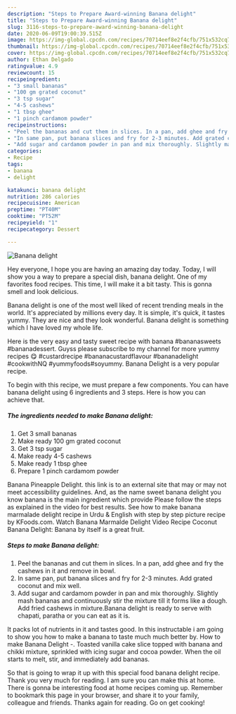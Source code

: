 ```yaml
---
description: "Steps to Prepare Award-winning Banana delight"
title: "Steps to Prepare Award-winning Banana delight"
slug: 3116-steps-to-prepare-award-winning-banana-delight
date: 2020-06-09T19:00:39.515Z
image: https://img-global.cpcdn.com/recipes/70714eef8e2f4cfb/751x532cq70/banana-delight-recipe-main-photo.jpg
thumbnail: https://img-global.cpcdn.com/recipes/70714eef8e2f4cfb/751x532cq70/banana-delight-recipe-main-photo.jpg
cover: https://img-global.cpcdn.com/recipes/70714eef8e2f4cfb/751x532cq70/banana-delight-recipe-main-photo.jpg
author: Ethan Delgado
ratingvalue: 4.9
reviewcount: 15
recipeingredient:
- "3 small bananas"
- "100 gm grated coconut"
- "3 tsp sugar"
- "4-5 cashews"
- "1 tbsp ghee"
- "1 pinch cardamom powder"
recipeinstructions:
- "Peel the bananas and cut them in slices. In a pan, add ghee and fry the cashews in it and remove in bowl."
- "In same pan, put banana slices and fry for 2-3 minutes. Add grated coconut and mix well."
- "Add sugar and cardamom powder in pan and mix thoroughly. Slightly mash bananas and continuously stir the mixture till it forms like a dough. Add fried cashews in mixture.Banana delight is ready to serve with chapati, paratha or you can eat as it is."
categories:
- Recipe
tags:
- banana
- delight

katakunci: banana delight 
nutrition: 286 calories
recipecuisine: American
preptime: "PT40M"
cooktime: "PT52M"
recipeyield: "1"
recipecategory: Dessert

---
```



![Banana delight](https://img-global.cpcdn.com/recipes/70714eef8e2f4cfb/751x532cq70/banana-delight-recipe-main-photo.jpg)

Hey everyone, I hope you are having an amazing day today. Today, I will show you a way to prepare a special dish, banana delight. One of my favorites food recipes. This time, I will make it a bit tasty. This is gonna smell and look delicious.

Banana delight is one of the most well liked of recent trending meals in the world. It's appreciated by millions every day. It is simple, it's quick, it tastes yummy. They are nice and they look wonderful. Banana delight is something which I have loved my whole life.

Here is the very easy and tasty sweet recipe with banana #bananasweets #bananadessert. Guyss please subscribe to my channel for more yummy recipes 😋 #custardrecipe #bananacustardflavour #bananadelight #cookwithNQ #yummyfoods#soyummy. Banana Delight is a very popular recipe.


To begin with this recipe, we must prepare a few components. You can have banana delight using 6 ingredients and 3 steps. Here is how you can achieve that.

<!--inarticleads1-->

##### The ingredients needed to make Banana delight:

1. Get 3 small bananas
1. Make ready 100 gm grated coconut
1. Get 3 tsp sugar
1. Make ready 4-5 cashews
1. Make ready 1 tbsp ghee
1. Prepare 1 pinch cardamom powder


Banana Pineapple Delight. this link is to an external site that may or may not meet accessibility guidelines. And, as the name sweet banana delight you know banana is the main ingredient which provide Please follow the steps as explained in the video for best results. See how to make banana marmalade delight recipe in Urdu &amp; English with step by step picture recipe by KFoods.com. Watch Banana Marmalde Delight Video Recipe Coconut Banana Delight: Banana by itself is a great fruit. 

<!--inarticleads2-->

##### Steps to make Banana delight:

1. Peel the bananas and cut them in slices. In a pan, add ghee and fry the cashews in it and remove in bowl.
1. In same pan, put banana slices and fry for 2-3 minutes. Add grated coconut and mix well.
1. Add sugar and cardamom powder in pan and mix thoroughly. Slightly mash bananas and continuously stir the mixture till it forms like a dough. Add fried cashews in mixture.Banana delight is ready to serve with chapati, paratha or you can eat as it is.


It packs lot of nutrients in it and tastes good. In this instructable i am going to show you how to make a banana to taste much much better by. How to make Banana Delight -. Toasted vanilla cake slice topped with banana and chikki mixture, sprinkled with icing sugar and cocoa powder. When the oil starts to melt, stir, and immediately add bananas. 

So that is going to wrap it up with this special food banana delight recipe. Thank you very much for reading. I am sure you can make this at home. There is gonna be interesting food at home recipes coming up. Remember to bookmark this page in your browser, and share it to your family, colleague and friends. Thanks again for reading. Go on get cooking!
